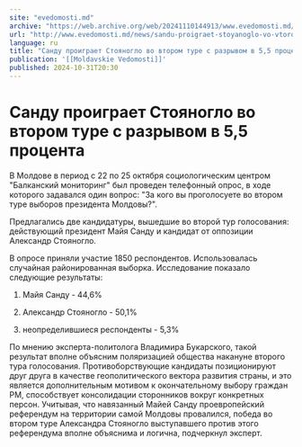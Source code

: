 ```yaml
---
site: "evedomosti.md"
archive: "https://web.archive.org/web/20241110144913/www.evedomosti.md/news/sandu-proigraet-stoyanoglo-vo-vtorom-ture-s-razryvom-v-55-pr"
url: "http://www.evedomosti.md/news/sandu-proigraet-stoyanoglo-vo-vtorom-ture-s-razryvom-v-55-pr"
language: ru
title: "Санду проиграет Стояногло во втором туре с разрывом в 5,5 процента"
publication: '[[Moldavskie Vedomosti]]'
published: 2024-10-31T20:30
---
```


# Санду проиграет Стояногло во втором туре с разрывом в 5,5 процента

В Молдове в период с 22 по 25 октября социологическим центром "Балканский мониторинг" был проведен телефонный опрос, в ходе которого задавался один вопрос: "За кого вы проголосуете во втором туре выборов президента Молдовы?".

Предлагались две кандидатуры, вышедшие во второй тур голосования: действующий президент Майя Санду и кандидат от оппозиции Александр Стояногло.

В опросе приняли участие 1850 респондентов. Использовалась случайная районированная выборка. Исследование показало следующие результаты:

1. Майя Санду - 44,6%

2. Александр Стояногло - 50,1%

3. неопределившиеся респонденты - 5,3%

По мнению эксперта-политолога Владимира Букарского, такой результат вполне объясним поляризацией общества накануне второго тура голосования. Противоборствующие кандидаты позиционируют друг друга в качестве геополитического вектора развития страны, и это является дополнительным мотивом к окончательному выбору граждан РМ, способствует консолидации сторонников вокруг конкретных персон. Учитывая, что навязанный Майей Санду проевропейский референдум на территории самой Молдовы провалился, победа во втором туре Александра Стояногло выступавшего против этого референдума вполне объяснима и логична, подчеркнул эксперт. 